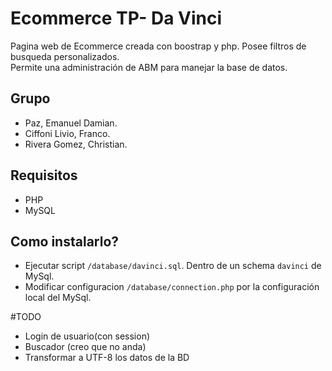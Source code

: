 Ecommerce TP- Da Vinci
======================

Pagina web de Ecommerce creada con boostrap y php. Posee filtros de busqueda personalizados. 
<br> Permite una administración de ABM para manejar la base de datos.
## Grupo 

* Paz, Emanuel Damian.
* Ciffoni Livio, Franco.
* Rivera Gomez, Christian.

## Requisitos 

* PHP
* MySQL

## Como instalarlo?

* Ejecutar script `/database/davinci.sql`. Dentro de un schema `davinci` de MySql.
* Modificar configuracion `/database/connection.php` por la configuración local del MySql.

#TODO

* Login de usuario(con session)
* Buscador (creo que no anda)
* Transformar a UTF-8 los datos de la BD